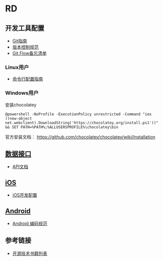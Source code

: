 # RD

## 开发工具配置
* [Git指南](/it/git-guide)
* [版本控制规范](./version-control)
* [Git Flow备忘清单](/it/git-flow-cheetsheet/index.zh_CN.html)

### Linux用户
* [命令行配置指南](/it/commandline-tools)

### Windows用户
安装chocolatey

```
@powershell -NoProfile -ExecutionPolicy unrestricted -Command "iex ((new-object net.webclient).DownloadString('https://chocolatey.org/install.ps1'))" && SET PATH=%PATH%;%ALLUSERSPROFILE%\chocolatey\bin
```

官方安装文档： https://github.com/chocolatey/chocolatey/wiki/Installation

## [数据接口](api)
* [API文档](api.html)

## [iOS](ios/)
* [iOS开发配置](ios/ios-dev)

## [Android](android/)
* [Android 编码规范](android)

## 参考链接
* [开源技术书籍列表](https://github.com/amoblin/CCBooks)
